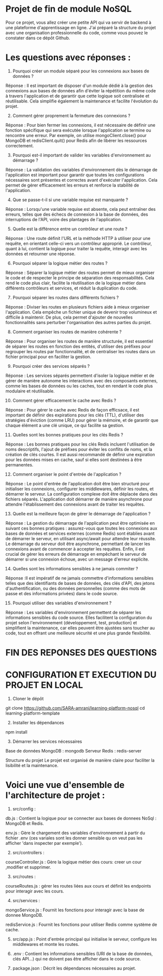 # Projet de fin de module NoSQL

Pour ce projet, vous allez créer une petite API qui va servir de backend à une plateforme d'apprentissage en ligne. J'ai préparé la structure du projet avec une organisation professionnelle du code, comme vous pouvez le constater dans ce dépôt Github.


# Les questions avec réponses :
1. Pourquoi créer un module séparé pour les connexions aux bases de données ?

Réponse : Il est important de disposer d'un module dédié à la gestion des connexions aux bases de données afin d'éviter la répétition du même code à travers l'application et de garantir que cette logique soit centralisée et réutilisable. Cela simplifie également la maintenance et facilite l'évolution du projet.

2. Comment gérer proprement la fermeture des connexions ?

Réponse : Pour bien fermer les connexions, il est nécessaire de définir une fonction spécifique qui sera exécutée lorsque l'application se termine ou rencontre une erreur. Par exemple, on utilise mongoClient.close() pour MongoDB et redisClient.quit() pour Redis afin de libérer les ressources correctement.

3. Pourquoi est-il important de valider les variables d'environnement au démarrage ?

Réponse : La validation des variables d'environnement dès le démarrage de l'application est important pour garantir que toutes les configurations nécessaires sont présentes et correctes avant d'exécuter l'application. Cela permet de gérer efficacement les erreurs et renforce la stabilité de l'application.

4. Que se passe-t-il si une variable requise est manquante ?

Réponse : Lorsqu'une variable requise est absente, cela peut entraîner des erreurs, telles que des échecs de connexion à la base de données, des interruptions de l'API, voire des plantages de l'application.

5. Quelle est la différence entre un contrôleur et une route ?

Réponse : Une route définit l'URL et la méthode HTTP à utiliser pour une requête, en orientant celle-ci vers un contrôleur approprié. Le contrôleur, quant à lui, contient la logique pour traiter la requête, interagir avec les données et retourner une réponse.

6. Pourquoi séparer la logique métier des routes ?

Réponse : Séparer la logique métier des routes permet de mieux organiser le code et de respecter le principe de séparation des responsabilités. Cela rend le code plus clair, facilite la réutilisation de la logique métier dans différents contrôleurs et services, et réduit la duplication du code.

7. Pourquoi séparer les routes dans différents fichiers ?

Réponse : Diviser les routes en plusieurs fichiers aide à mieux organiser l'application. Cela empêche un fichier unique de devenir trop volumineux et difficile à maintenir. De plus, cela permet d'ajouter de nouvelles fonctionnalités sans perturber l'organisation des autres parties du projet.

8. Comment organiser les routes de manière cohérente ?

Réponse : Pour organiser les routes de manière structurée, il est essentiel de séparer les routes en fonction des entités, d'utiliser des préfixes pour regrouper les routes par fonctionnalité, et de centraliser les routes dans un fichier principal pour en faciliter la gestion.


9. Pourquoi créer des services séparés ?

Réponse : Les services séparés permettent d'isoler la logique métier et de gérer de manière autonome les interactions avec des composants externes, comme les bases de données ou les caches, tout en rendant le code plus modulaire et réutilisable.

10. Comment gérer efficacement le cache avec Redis ?

Réponse : Pour gérer le cache avec Redis de façon efficsace, il est important de définir des expirations pour les clés (TTL), d'utiliser des stratégies d'éviction (comme LRU) pour gérer la mémoire, et de garantir que chaque élément a une clé unique, ce qui facilite sa gestion.

11. Quelles sont les bonnes pratiques pour les clés Redis ?

Réponse : Les bonnes pratiques pour les clés Redis incluent l'utilisation de noms descriptifs, l'ajout de préfixes pour éviter les conflits de noms, et la création de clés courtes. Il est aussi recommandé de définir une expiration pour les données mises en cache, sauf si elles sont destinées à être permanentes.

12. Comment organiser le point d'entrée de l'application ?

Réponse : Le point d'entrée de l'application doit être bien structuré pour initialiser les connexions, configurer les middlewares, définir les routes, et démarrer le serveur. La configuration complexe doit être déplacée dans des fichiers séparés. L'application doit démarrer de manière asynchrone pour attendre l'établissement des connexions avant de traiter les requêtes.

13. Quelle est la meilleure façon de gérer le démarrage de l'application ?

Réponse : La gestion du démarrage de l'application peut être optimisée en suivant ces bonnes pratiques : assurez-vous que toutes les connexions aux bases de données et services externes (comme Redis) sont établies avant de démarrer le serveur, en utilisant async/await pour attendre leur réussite. Le démarrage du serveur doit être asynchrone, permettant de lancer les connexions avant de commencer à accepter les requêtes. Enfin, il est crucial de gérer les erreurs de démarrage en empêchant le serveur de démarrer si une connexion échoue, avec un message d'erreur explicite.

14. Quelles sont les informations sensibles à ne jamais commiter ?

Réponse :Il est impératif de ne jamais commettre d'informations sensibles telles que des identifiants de bases de données, des clés d'API, des jetons d'authentification, ou des données personnelles (comme des mots de passe et des informations privées) dans le code source. 

15. Pourquoi utiliser des variables d'environnement ?

Réponse : Les variables d'environnement permettent de séparer les informations sensibles du code source. Elles facilitent la configuration du projet selon l'environnement (développement, test, production) et simplifient la maintenance, car elles peuvent être ajustées sans toucher au code, tout en offrant une meilleure sécurité et une plus grande flexibilité.

# FIN DES REPONSES DES QUESTIONS 

# CONFIGURATION ET EXECUTION DU PROJET EN LOCAL

1. Cloner le dépôt

git clone https://github.com/SARA-amrani/learning-platform-nosql
cd learning-platform-template

2. Installer les dépendances

npm install

3. Démarrer les services nécessaires

Base de données MongoDB : mongodb
Serveur Redis : redis-server

Structure du projet
Le projet est organisé de manière claire pour faciliter la lisibilité et la maintenance.

#  Voici une vue d'ensemble de l'architecture de projet :

1. src/config :

db.js : Contient la logique pour se connecter aux bases de donnees NoSql :  MongoDB et Redis.

env.js : Gère le chargement des variables d'environnement à partir du fichier .env  (ces variales sont les donner sensible qu on veut pas les afficher 'dans inspecter par exemple').

2. src/controllers :

courseController.js : Gère la logique métier des cours: creer un cour ,modifier et supprimer.

3. src/routes :

courseRoutes.js :  gérer les routes liées aux cours et définit les endpoints pour interagir avec les cours.

4. src/services :

mongoService.js : Fournit les fonctions pour interagir avec la base de donnee MongoDB.

redisService.js : Fournit les fonctions pour utiliser Redis comme système de cache.

5. src/app.js : Point d'entrée principal qui initialise le serveur, configure les middlewares et monte les routes.

6. .env : Contient les informations sensibles (URI de la base de données, clés API...) qui ne doivent pas être afficher dans le code source.

7. package.json : Décrit les dépendances nécessaires au projet.


